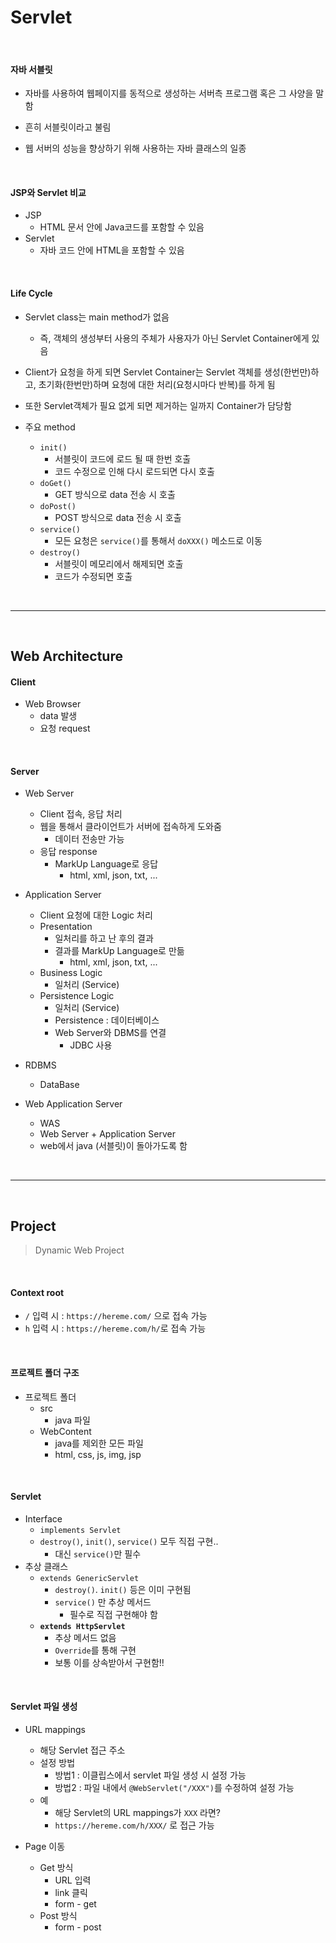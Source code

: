 # Servlet

<br>

#### 자바 서블릿

* 자바를 사용하여 웹페이지를 동적으로 생성하는 서버측 프로그램 혹은 그 사양을 말함

* 흔히 서블릿이라고 불림
* 웹 서버의 성능을 향상하기 위해 사용하는 자바 클래스의 일종

<br>

#### JSP와 Servlet 비교

* JSP
  * HTML 문서 안에 Java코드를 포함할 수 있음
* Servlet 
  * 자바 코드 안에 HTML을 포함할 수 있음

<br>

#### Life Cycle

* Servlet class는 main method가 없음
  * 즉, 객체의 생성부터 사용의 주체가 사용자가 아닌 Servlet Container에게 있음
* Client가 요청을 하게 되면 Servlet Container는 Servlet 객체를 생성(한번만)하고, 초기화(한번만)하며 요청에 대한 처리(요청시마다 반복)를 하게 됨
* 또한 Servlet객체가 필요 없게 되면 제거하는 일까지 Container가 담당함

* 주요 method
  * `init()`
    * 서블릿이 코드에 로드 될 때 한번 호출
    * 코드 수정으로 인해 다시 로드되면 다시 호출
  * `doGet()`
    * GET 방식으로 data 전송 시 호출
  * `doPost()`
    * POST 방식으로 data 전송 시 호출
  * `service()`
    * 모든 요청은 `service()`를 통해서 `doXXX()` 메소드로 이동
  * `destroy()`
    * 서블릿이 메모리에서 해제되면 호출
    * 코드가 수정되면 호출

<br>

---

<br>

## Web Architecture

#### Client

* Web Browser
  * data 발생
  * 요청 request

<br>

#### Server

* Web Server
  * Client 접속, 응답 처리
  * 웹을 통해서 클라이언트가 서버에 접속하게 도와줌
    * 데이터 전송만 가능
  * 응답 response
    * MarkUp Language로 응답
      * html, xml, json, txt, ...

* Application Server
  * Client 요청에 대한 Logic 처리
  * Presentation
    * 일처리를 하고 난 후의 결과
    * 결과를 MarkUp Language로 만듦
      * html, xml, json, txt, ...
  * Business Logic
    * 일처리 (Service)
  * Persistence Logic
    * 일처리 (Service)
    * Persistence : 데이터베이스
    * Web Server와 DBMS를 연결
      * JDBC 사용
* RDBMS
  * DataBase
* Web Application Server
  * WAS
  * Web Server + Application Server
  * web에서 java (서블릿)이 돌아가도록 함

<br>

---

<br>

## Project

> Dynamic Web Project

<br>

#### Context root

* `/` 입력 시 : `https://hereme.com/` 으로 접속 가능
* `h` 입력 시 : `https://hereme.com/h/`로 접속 가능

<br>

#### 프로젝트 폴더 구조

* 프로젝트 폴더
  * src
    * java 파일
  * WebContent
    * java를 제외한 모든 파일
    * html, css, js, img, jsp

<br>

#### Servlet

* Interface
  * `implements Servlet`
  * `destroy()`, `init()`, `service()` 모두 직접 구현..
    * 대신 `service()`만 필수
* 추상 클래스
  * `extends GenericServlet`
    * `destroy()`. `init()` 등은 이미 구현됨
    * `service()` 만 추상 메서드
      * 필수로 직접 구현해야 함
  * **`extends HttpServlet`**
    * 추상 메서드 없음
    * `Override`를 통해 구현 
    * 보통 이를 상속받아서 구현함!!

<br>

#### Servlet 파일 생성

* URL mappings
  * 해당 Servlet 접근 주소
  * 설정 방법
    * 방법1 : 이클립스에서 servlet 파일 생성 시 설정 가능
    * 방법2 : 파일 내에서 `@WebServlet("/XXX")`를 수정하여 설정 가능
  * 예
    * 해당 Servlet의 URL mappings가 `XXX` 라면?
    * `https://hereme.com/h/XXX/` 로 접근 가능

* Page 이동
  * Get 방식
    * URL 입력
    * link 클릭
    * form - get
  * Post 방식
    * form - post